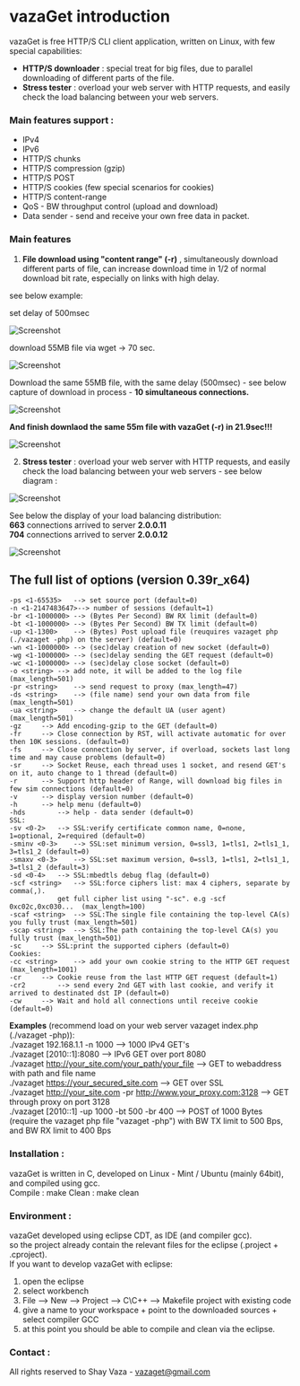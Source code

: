 # vazaGet introduction

vazaGet is free HTTP/S CLI client application, written on Linux, with few special capabilities:
- **HTTP/S downloader** : special treat for big files, due to parallel downloading of different parts of the file.
- **Stress tester** : overload your web server with HTTP requests, and easily check the  load balancing between your web servers.

### Main features support :
- IPv4 
- IPv6
- HTTP/S chunks
- HTTP/S compression (gzip)
- HTTP/S POST
- HTTP/S cookies (few special scenarios for cookies)
- HTTP/S content-range
- QoS - BW throughput control (upload and download)
- Data sender - send and receive your own free data in packet.

### Main features 
1. **File download using "content range" (-r)** , simultaneously download different parts of file, can increase download time in 1/2 of normal download bit rate, especially on links with high delay.

see below example:

set delay of 500msec

![Screenshot](readme_pictures/picture_1.jpg)
	

download 55MB file via wget → 70 sec.

![Screenshot](readme_pictures/picture_2.jpg)

Download the same 55MB file, with the same delay (500msec) - see below capture of download in process - **10 simultaneous connections.**

![Screenshot](readme_pictures/picture_3.jpg)

**And finish downlaod the same 55m file with vazaGet (-r) in 21.9sec!!!**

![Screenshot](readme_pictures/picture_4a.jpg)

2. **Stress tester** : overload your web server with HTTP requests, and easily check the load balancing between your web servers - see below diagram :

![Screenshot](readme_pictures/picture_5.jpg)

See below the display of your load balancing distribution:  
**663** connections arrived to server **2.0.0.11**  
**704** connections arrived to server **2.0.0.12**

![Screenshot](readme_pictures/picture_6.jpg)
 
## The full list of options (version 0.39r_x64)
    -ps <1-65535>	--> set source port (default=0)
    -n <1-2147483647>--> number of sessions (default=1)
	-br <1-1000000>	--> (Bytes Per Second) BW RX limit (default=0)
	-bt <1-1000000>	--> (Bytes Per Second) BW TX limit (default=0)
	-up <1-1300>	--> (Bytes) Post upload file (reuquires vazaget php (./vazaget -php) on the server) (default=0)
	-wn <1-1000000>	--> (sec)delay creation of new socket (default=0)
	-wg <1-1000000>	--> (sec)delay sending the GET request (default=0)
	-wc <1-1000000>	--> (sec)delay close socket (default=0)
	-o <string>	--> add note, it will be added to the log file (max_length=501)
	-pr <string>	--> send request to proxy (max_length=47)
	-ds <string>	--> (file name) send your own data from file (max_length=501)
	-ua <string>	--> change the default UA (user agent) (max_length=501)
	-gz		--> Add encoding-gzip to the GET (default=0)
	-fr		--> Close connection by RST, will activate automatic for over then 10K sessions. (default=0)
	-fs		--> Close connection by server, if overload, sockets last long time and may cause problems (default=0)
	-sr		--> Socket Reuse, each thread uses 1 socket, and resend GET's on it, auto change to 1 thread (default=0)
	-r		--> Support http header of Range, will download big files in few sim connections (default=0)
	-v		--> display version number (default=0)
	-h		--> help menu (default=0)
	-hds		--> help - data sender (default=0)
    SSL:
	-sv <0-2>	--> SSL:verify certificate common name, 0=none, 1=optional, 2=required (default=0)
	-sminv <0-3>	--> SSL:set minimum version, 0=ssl3, 1=tls1, 2=tls1_1, 3=tls1_2 (default=0)
	-smaxv <0-3>	--> SSL:set maximum version, 0=ssl3, 1=tls1, 2=tls1_1, 3=tls1_2 (default=3)
	-sd <0-4>	--> SSL:mbedtls debug flag (default=0)
	-scf <string>	--> SSL:force ciphers list: max 4 ciphers, separate by comma(,).
				get full cipher list using "-sc". e.g -scf 0xc02c,0xc030...  (max_length=100)
	-scaf <string>	--> SSL:The single file containing the top-level CA(s) you fully trust (max_length=501)
	-scap <string>	--> SSL:The path containing the top-level CA(s) you fully trust (max_length=501)
	-sc		--> SSL:print the supported ciphers (default=0)
    Cookies:
	-cc <string>	--> add your own cookie string to the HTTP GET request (max_length=1001)
	-cr		--> Cookie reuse from the last HTTP GET request (default=1)
	-cr2		--> send every 2nd GET with last cookie, and verify it arrived to destinated dst IP (default=0)
	-cw		--> Wait and hold all connections until receive cookie (default=0)

**Examples** (recommend load on your web server vazaget index.php (./vazaget -php)):  
	./vazaget 192.168.1.1 -n 1000 --> 1000 IPv4 GET's  
	./vazaget [2010::1]:8080  --> IPv6 GET over port 8080  
	./vazaget http://your_site.com/your_path/your_file  --> GET to webaddress with path and file name  
	./vazaget https://your_secured_site.com --> GET over SSL  
	./vazaget http://your_site.com -pr http://www.your_proxy.com:3128 --> GET through proxy on port 3128  
	./vazaget [2010::1] -up 1000 -bt 500 -br 400 --> POST of 1000 Bytes (require the vazaget php file "vazaget -php") with BW TX limit to 500 Bps, and BW RX limit to 400 Bps

### Installation :
vazaGet is written in C, developed on Linux - Mint / Ubuntu (mainly 64bit),   
and compiled using gcc.  
Compile :
	make
Clean :
	make clean

### Environment :
vazaGet developed using eclipse CDT, as IDE (and compiler gcc).  
so the project already contain the relevant files for the eclipse (.project + .cproject).  
If you want to develop vazaGet with eclipse:  
1. open the eclipse
2. select workbench
3. File --> New --> Project --> C\C++ --> Makefile project with existing code
4. give a name to your workspace + point to the downloaded sources + select compiler GCC
5. at this point you should be able to compile and clean via the eclipse.

### Contact :
All rights reserved to Shay Vaza - vazaget@gmail.com



